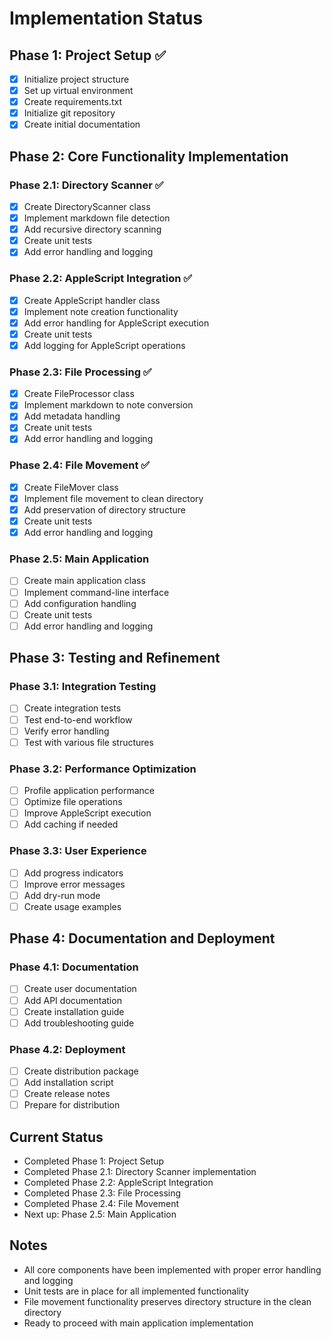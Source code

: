 # Implementation Status

## Phase 1: Project Setup ✅
- [x] Initialize project structure
- [x] Set up virtual environment
- [x] Create requirements.txt
- [x] Initialize git repository
- [x] Create initial documentation

## Phase 2: Core Functionality Implementation
### Phase 2.1: Directory Scanner ✅
- [x] Create DirectoryScanner class
- [x] Implement markdown file detection
- [x] Add recursive directory scanning
- [x] Create unit tests
- [x] Add error handling and logging

### Phase 2.2: AppleScript Integration ✅
- [x] Create AppleScript handler class
- [x] Implement note creation functionality
- [x] Add error handling for AppleScript execution
- [x] Create unit tests
- [x] Add logging for AppleScript operations

### Phase 2.3: File Processing ✅
- [x] Create FileProcessor class
- [x] Implement markdown to note conversion
- [x] Add metadata handling
- [x] Create unit tests
- [x] Add error handling and logging

### Phase 2.4: File Movement ✅
- [x] Create FileMover class
- [x] Implement file movement to clean directory
- [x] Add preservation of directory structure
- [x] Create unit tests
- [x] Add error handling and logging

### Phase 2.5: Main Application
- [ ] Create main application class
- [ ] Implement command-line interface
- [ ] Add configuration handling
- [ ] Create unit tests
- [ ] Add error handling and logging

## Phase 3: Testing and Refinement
### Phase 3.1: Integration Testing
- [ ] Create integration tests
- [ ] Test end-to-end workflow
- [ ] Verify error handling
- [ ] Test with various file structures

### Phase 3.2: Performance Optimization
- [ ] Profile application performance
- [ ] Optimize file operations
- [ ] Improve AppleScript execution
- [ ] Add caching if needed

### Phase 3.3: User Experience
- [ ] Add progress indicators
- [ ] Improve error messages
- [ ] Add dry-run mode
- [ ] Create usage examples

## Phase 4: Documentation and Deployment
### Phase 4.1: Documentation
- [ ] Create user documentation
- [ ] Add API documentation
- [ ] Create installation guide
- [ ] Add troubleshooting guide

### Phase 4.2: Deployment
- [ ] Create distribution package
- [ ] Add installation script
- [ ] Create release notes
- [ ] Prepare for distribution

## Current Status
- Completed Phase 1: Project Setup
- Completed Phase 2.1: Directory Scanner implementation
- Completed Phase 2.2: AppleScript Integration
- Completed Phase 2.3: File Processing
- Completed Phase 2.4: File Movement
- Next up: Phase 2.5: Main Application

## Notes
- All core components have been implemented with proper error handling and logging
- Unit tests are in place for all implemented functionality
- File movement functionality preserves directory structure in the clean directory
- Ready to proceed with main application implementation 